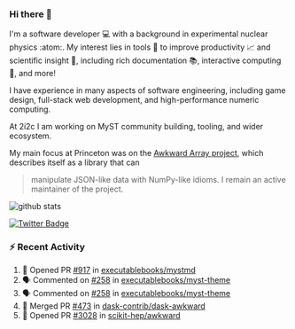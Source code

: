 ### Hi there 👋 

I'm a software developer 💻 with a background in experimental nuclear physics :atom:. My interest lies in tools :wrench: to improve productivity :chart_with_upwards_trend: and scientific insight :telescope:, including rich documentation 📚, interactive computing 🧮, and more! 

I have experience in many aspects of software engineering, including game design, full-stack web development, and high-performance numeric computing. 

At 2i2c I am working on MyST community building, tooling, and wider ecosystem. 

My main focus at Princeton was on the [Awkward Array project](awkward-array.org/), which describes itself as a library that can 
> manipulate JSON-like data with NumPy-like idioms. I remain an active maintainer of the project. 

![github stats](https://github-readme-stats.vercel.app/api?username=agoose77&show_icons=true&hide_rank=true&hide_title=true&bg_color=30,e76445,904e95&text_color=efe3ec&icon_color=efe3ec)
<!--
**agoose77/agoose77** is a ✨ _special_ ✨ repository because its `README.md` (this file) appears on your GitHub profile.

Here are some ideas to get you started:

- 🔭 I’m currently working on ...
- 🌱 I’m currently learning ...
- 👯 I’m looking to collaborate on ...
- 🤔 I’m looking for help with ...
- 💬 Ask me about ...
- 📫 How to reach me: ...
- 😄 Pronouns: ...
- ⚡ Fun fact: ...
-->

[![Twitter Badge](https://img.shields.io/twitter/follow/agoose77?style=flat-square&logo=Twitter&logoColor=white&color=cornflowerblue)](https://twitter.com/agoose77)

### :zap: Recent Activity

<!--START_SECTION:activity-->
1. 💪 Opened PR [#917](https://github.com/executablebooks/mystmd/pull/917) in [executablebooks/mystmd](https://github.com/executablebooks/mystmd)
2. 🗣 Commented on [#258](https://github.com/executablebooks/myst-theme/issues/258#issuecomment-1952355969) in [executablebooks/myst-theme](https://github.com/executablebooks/myst-theme)
3. 🗣 Commented on [#258](https://github.com/executablebooks/myst-theme/issues/258#issuecomment-1952233225) in [executablebooks/myst-theme](https://github.com/executablebooks/myst-theme)
4. 🎉 Merged PR [#473](https://github.com/dask-contrib/dask-awkward/pull/473) in [dask-contrib/dask-awkward](https://github.com/dask-contrib/dask-awkward)
5. 💪 Opened PR [#3028](https://github.com/scikit-hep/awkward/pull/3028) in [scikit-hep/awkward](https://github.com/scikit-hep/awkward)
<!--END_SECTION:activity-->
